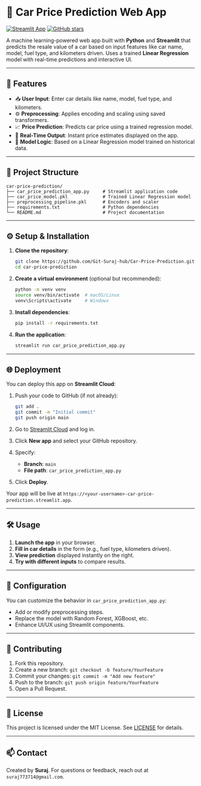 
# 🚗 Car Price Prediction Web App

[![Streamlit App](https://static.streamlit.io/badges/streamlit_badge_black_white.svg)](https://car-price-predictor.streamlit.app/)
[![GitHub stars](https://img.shields.io/github/stars/Git-Suraj-hub/Car-Price-Prediction?style=social)](https://github.com/Git-Suraj-hub/Car-Price-Prediction.git)

A machine learning-powered web app built with **Python** and **Streamlit** that predicts the resale value of a car based on input features like car name, model, fuel type, and kilometers driven. Uses a trained **Linear Regression** model with real-time predictions and interactive UI.

---

## 🚀 Features

* 📥 **User Input**: Enter car details like name, model, fuel type, and kilometers.
* ⚙️ **Preprocessing**: Applies encoding and scaling using saved transformers.
* 📈 **Price Prediction**: Predicts car price using a trained regression model.
* 🎯 **Real-Time Output**: Instant price estimates displayed on the app.
* 🧠 **Model Logic**: Based on a Linear Regression model trained on historical data.

---

## 📂 Project Structure

```text
car-price-prediction/
├── car_price_prediction_app.py     # Streamlit application code
├── car_price_model.pkl             # Trained Linear Regression model
├── preprocessing_pipeline.pkl      # Encoders and scaler
├── requirements.txt                # Python dependencies
└── README.md                       # Project documentation
```

---

## ⚙️ Setup & Installation

1. **Clone the repository**:

   ```bash
   git clone https://github.com/Git-Suraj-hub/Car-Price-Prediction.git
   cd car-price-prediction
   ```

2. **Create a virtual environment** (optional but recommended):

   ```bash
   python -m venv venv
   source venv/bin/activate  # macOS/Linux
   venv\Scripts\activate     # Windows
   ```

3. **Install dependencies**:

   ```bash
   pip install -r requirements.txt
   ```

4. **Run the application**:

   ```bash
   streamlit run car_price_prediction_app.py
   ```

---

## 🌐 Deployment

You can deploy this app on **Streamlit Cloud**:

1. Push your code to GitHub (if not already):

   ```bash
   git add .
   git commit -m "Initial commit"
   git push origin main
   ```

2. Go to [Streamlit Cloud](https://streamlit.io/cloud) and log in.

3. Click **New app** and select your GitHub repository.

4. Specify:
   * **Branch**: `main`
   * **File path**: `car_price_prediction_app.py`

5. Click **Deploy**.

Your app will be live at `https://<your-username>-car-price-prediction.streamlit.app`.

---

## 🛠️ Usage

1. **Launch the app** in your browser.
2. **Fill in car details** in the form (e.g., fuel type, kilometers driven).
3. **View prediction** displayed instantly on the right.
4. **Try with different inputs** to compare results.

---

## 🔧 Configuration

You can customize the behavior in `car_price_prediction_app.py`:

* Add or modify preprocessing steps.
* Replace the model with Random Forest, XGBoost, etc.
* Enhance UI/UX using Streamlit components.

---

## 🤝 Contributing

1. Fork this repository.
2. Create a new branch: `git checkout -b feature/YourFeature`
3. Commit your changes: `git commit -m "Add new feature"`
4. Push to the branch: `git push origin feature/YourFeature`
5. Open a Pull Request.

---

## 📄 License

This project is licensed under the MIT License. See [LICENSE](LICENSE) for details.

---

## 📫 Contact

Created by **Suraj**. For questions or feedback, reach out at `suraj773714@gmail.com`.
